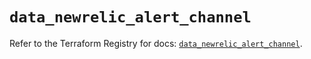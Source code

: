 # `data_newrelic_alert_channel`

Refer to the Terraform Registry for docs: [`data_newrelic_alert_channel`](https://registry.terraform.io/providers/newrelic/newrelic/3.40.1/docs/data-sources/alert_channel).
